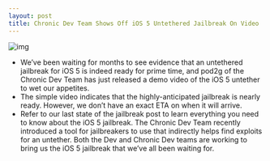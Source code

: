 ```yaml
---
layout: post
title: Chronic Dev Team Shows Off iOS 5 Untethered Jailbreak On Video
---
```

![img](http://media.idownloadblog.com/wp-content/uploads/2011/12/gp_web1.png)
* We’ve been waiting for months to see evidence that an untethered jailbreak for iOS 5 is indeed ready for prime time, and pod2g of the Chronic Dev Team has just released a demo video of the iOS 5 untether to wet our appetites.
* The simple video indicates that the highly-anticipated jailbreak is nearly ready. However, we don’t have an exact ETA on when it will arrive.
* Refer to our last state of the jailbreak post to learn everything you need to know about the iOS 5 jailbreak. The Chronic Dev Team recently introduced a tool for jailbreakers to use that indirectly helps find exploits for an untether. Both the Dev and Chronic Dev teams are working to bring us the iOS 5 jailbreak that we’ve all been waiting for.

